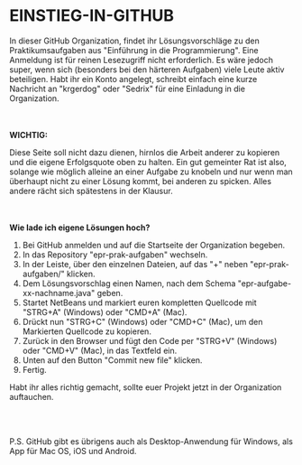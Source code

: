 EINSTIEG-IN-GITHUB
==================

In dieser GitHub Organization, findet ihr Lösungsvorschläge zu den Praktikumsaufgaben aus "Einführung in die Programmierung". Eine Anmeldung ist für reinen Lesezugriff nicht erforderlich. Es wäre jedoch super, wenn sich (besonders bei den härteren Aufgaben) viele Leute aktiv beteiligen. Habt ihr ein Konto angelegt, schreibt einfach eine kurze Nachricht an "krgerdog" oder "Sedrix" für eine Einladung in die Organization.

<br></br>
<b>WICHTIG:</b>

Diese Seite soll nicht dazu dienen, hirnlos die Arbeit anderer zu kopieren und die eigene Erfolgsquote oben zu halten. Ein gut gemeinter Rat ist also, solange wie möglich alleine an einer Aufgabe zu knobeln und nur wenn man überhaupt nicht zu einer Lösung kommt, bei anderen zu spicken. Alles andere rächt sich spätestens in der Klausur.

<br></br>
<b>Wie lade ich eigene Lösungen hoch?</b>

1. Bei GitHub anmelden und auf die Startseite der Organization begeben.
2. In das Repository "epr-prak-aufgaben" wechseln.
3. In der Leiste, über den einzelnen Dateien, auf das "+" neben "epr-prak-aufgaben/" klicken.
4. Dem Lösungsvorschlag einen Namen, nach dem Schema "epr-aufgabe-xx-nachname.java" geben.
5. Startet NetBeans und markiert euren kompletten Quellcode mit "STRG+A" (Windows) oder "CMD+A" (Mac).
6. Drückt nun "STRG+C" (Windows) oder "CMD+C" (Mac), um den Markierten Quellcode zu kopieren.
7. Zurück in den Browser und fügt den Code per "STRG+V" (Windows) oder "CMD+V" (Mac), in das Textfeld ein.
8. Unten auf den Button "Commit new file" klicken.
9. Fertig.

Habt ihr alles richtig gemacht, sollte euer Projekt jetzt in der Organization auftauchen.

<br></br>

P.S. GitHub gibt es übrigens auch als Desktop-Anwendung für Windows, als App für Mac OS, iOS und Android.
